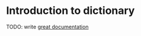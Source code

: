 # Introduction to dictionary

TODO: write [great documentation](http://jacobian.org/writing/what-to-write/)
